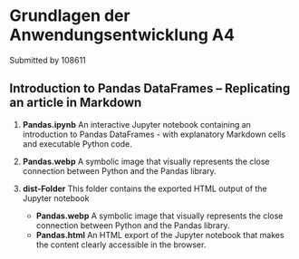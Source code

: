 # Grundlagen der Anwendungsentwicklung A4

Submitted by 108611

## Introduction to Pandas DataFrames – Replicating an article in Markdown

1. **Pandas.ipynb** An interactive Jupyter notebook containing an introduction to Pandas DataFrames - with explanatory Markdown cells and executable Python code.

2. **Pandas.webp** A symbolic image that visually represents the close connection between Python and the Pandas library.

3. **dist-Folder** This folder contains the exported HTML output of the Jupyter notebook
   - **Pandas.webp** A symbolic image that visually represents the close connection between Python and the Pandas library.
   - **Pandas.html** An HTML export of the Jupyter notebook that makes the content clearly accessible in the browser.
